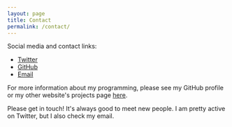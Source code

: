 ```yaml
---
layout: page
title: Contact
permalink: /contact/
---
```


Social media and contact links:
- [Twitter](https://twitter.com/0x416c616e)
- [GitHub](https://github.com/0x416c616e)
- [Email](mailto:alan@saintlouissoftware.com)

For more information about my programming, please see my GitHub profile or my other website's projects page [here](https://saintlouissoftware.com/projects.html).

Please get in touch! It's always good to meet new people. I am pretty active on Twitter, but I also check my email. 